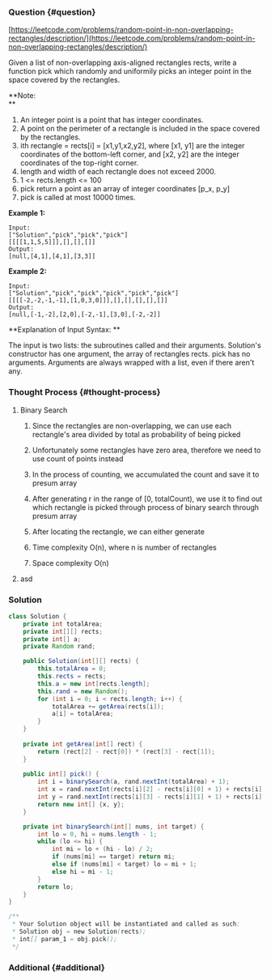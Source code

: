 ### Question {#question}

[https://leetcode.com/problems/random-point-in-non-overlapping-rectangles/description/](https://leetcode.com/problems/random-point-in-non-overlapping-rectangles/description/)

Given a list of non-overlapping axis-aligned rectangles rects, write a function pick which randomly and uniformily picks an integer point in the space covered by the rectangles.

**Note:      
**

1. An integer point is a point that has integer coordinates. 
2. A point on the perimeter of a rectangle is included in the space covered by the rectangles. 
3. ith rectangle = rects\[i\] = \[x1,y1,x2,y2\], where \[x1, y1\] are the integer coordinates of the bottom-left corner, and \[x2, y2\] are the integer coordinates of the top-right corner.
4. length and width of each rectangle does not exceed 2000.
5. 1 &lt;= rects.length &lt;= 100
6. pick return a point as an array of integer coordinates \[p\_x, p\_y\]
7. pick is called at most 10000 times.

**Example 1:**

```
Input: 
["Solution","pick","pick","pick"]
[[[[1,1,5,5]]],[],[],[]]
Output: 
[null,[4,1],[4,1],[3,3]]
```

**Example 2:**

```
Input: 
["Solution","pick","pick","pick","pick","pick"]
[[[[-2,-2,-1,-1],[1,0,3,0]]],[],[],[],[],[]]
Output: 
[null,[-1,-2],[2,0],[-2,-1],[3,0],[-2,-2]]
```

**Explanation of Input Syntax:  **

The input is two lists: the subroutines called and their arguments. Solution's constructor has one argument, the array of rectangles rects. pick has no arguments. Arguments are always wrapped with a list, even if there aren't any.

### Thought Process {#thought-process}

1. Binary Search
   1. Since the rectangles are non-overlapping, we can use each rectangle's area divided by total as probability of being picked
   2. Unfortunately some rectangles have zero area, therefore we need to use count of points instead
   3. In the process of counting, we accumulated the count and save it to presum array
   4. After generating r in the range of \[0, totalCount\), we use it to find out which rectangle is picked through process of binary search through presum array

   1. After locating the rectangle, we can either generate 
   2. Time complexity O\(n\), where n is number of rectangles
   3. Space complexity O\(n\)
2. asd

### Solution

```java
class Solution {
    private int totalArea;
    private int[][] rects;
    private int[] a;
    private Random rand;

    public Solution(int[][] rects) {
        this.totalArea = 0;
        this.rects = rects;
        this.a = new int[rects.length];
        this.rand = new Random();
        for (int i = 0; i < rects.length; i++) {
            totalArea += getArea(rects[i]);
            a[i] = totalArea;
        }
    }
    
    private int getArea(int[] rect) {
        return (rect[2] - rect[0]) * (rect[3] - rect[1]);
    }
    
    public int[] pick() {
        int i = binarySearch(a, rand.nextInt(totalArea) + 1);
        int x = rand.nextInt(rects[i][2] - rects[i][0] + 1) + rects[i][0];
        int y = rand.nextInt(rects[i][3] - rects[i][1] + 1) + rects[i][1];
        return new int[] {x, y};
    }

    private int binarySearch(int[] nums, int target) {
        int lo = 0, hi = nums.length - 1;
        while (lo <= hi) {
            int mi = lo + (hi - lo) / 2;
            if (nums[mi] == target) return mi;
            else if (nums[mi] < target) lo = mi + 1;
            else hi = mi - 1;
        }
        return lo;
    }
}

/**
 * Your Solution object will be instantiated and called as such:
 * Solution obj = new Solution(rects);
 * int[] param_1 = obj.pick();
 */
```

### Additional {#additional}



